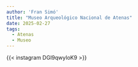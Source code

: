 ```yaml
---
author: 'Fran Simó'
title: "Museo Arqueológico Nacional de Atenas"
date: 2025-02-27
tags:
  - Atenas
  - Museo
---
```


{{< instagram DGl9qwyIoK9 >}}

